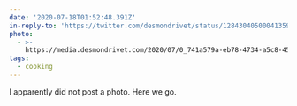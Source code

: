 ```yaml
---
date: '2020-07-18T01:52:48.391Z'
in-reply-to: 'https://twitter.com/desmondrivet/status/1284304050004135937?s=19'
photo:
  - >-
    https://media.desmondrivet.com/2020/07/0_741a579a-eb78-4734-a5c8-45037d20e692.jpg
tags:
  - cooking
---
```


I apparently did not post a photo. Here we go.
